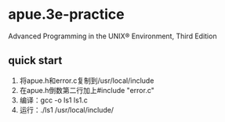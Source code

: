 # apue.3e-practice
Advanced Programming in the UNIX® Environment, Third Edition



## quick start

1. 将apue.h和error.c复制到/usr/local/include
2. 在apue.h倒数第二行加上#include "error.c"
3. 编译：gcc -o ls1 ls1.c
4. 运行：./ls1 /usr/local/include/
